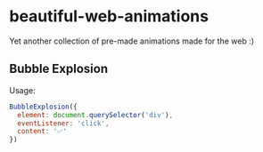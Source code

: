 # beautiful-web-animations

Yet another collection of pre-made animations made for the web :)

## Bubble Explosion

Usage:

```JavaScript
BubbleExplosion({ 
  element: document.querySelector('div'),
  eventListener: 'click',
  content: '✅'
})
```

